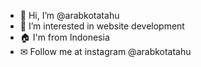 - 👋 Hi, I’m @arabkotatahu
- 👀 I’m interested in website development
- 🏠 I'm from Indonesia
- ✉ Follow me at instagram @arabkotatahu

<!---
arabkotatahu/arabkotatahu is a ✨ special ✨ repository because its `README.md` (this file) appears on your GitHub profile.
You can click the Preview link to take a look at your changes.
--->
